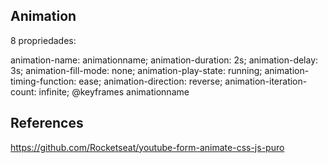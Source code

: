 
## Animation 

8 propriedades:

animation-name: animationname;
animation-duration: 2s;
animation-delay: 3s;
animation-fill-mode: none;
animation-play-state: running;
animation-timing-function: ease;
animation-direction: reverse;
animation-iteration-count: infinite;
@keyframes animationname 


## References 

https://github.com/Rocketseat/youtube-form-animate-css-js-puro
